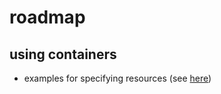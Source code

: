# roadmap

## using containers

- examples for specifying resources (see [here](https://apptainer.org/docs/user/1.2/cgroups.html))